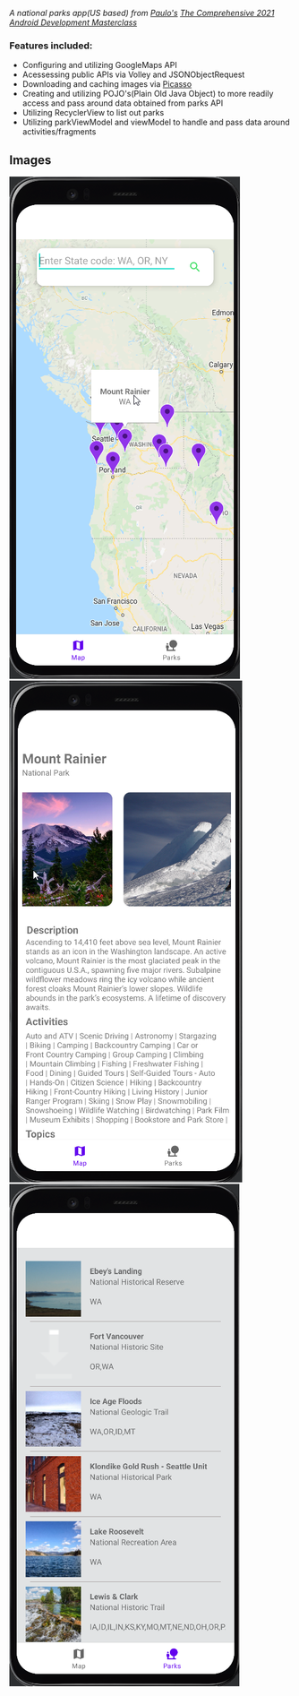 *A national parks app(US based) from [Paulo's](https://twitter.com/buildappswithme?lang=en) [The Comprehensive 2021 Android Development Masterclass](https://www.udemy.com/course/android-development-java-android-studio-masterclass/)*

### Features included:
* Configuring and utilizing GoogleMaps API
* Acessessing public APIs via Volley and JSONObjectRequest
* Downloading and caching images via [Picasso](https://github.com/square/picasso)
* Creating and utilizing POJO's(Plain Old Java Object) to more readily access and pass around data obtained from parks API
* Utilizing RecyclerView to list out parks
* Utilizing parkViewModel and viewModel to handle and pass data around activities/fragments


## Images

![MapActivity](/images/maps.png "Map view of app")
![DetailsFragment](/images/selectedPark.png "Mt.Rainer is selected park")
![ParksFragment](/images/stateParks.png "All parks from state of WA")